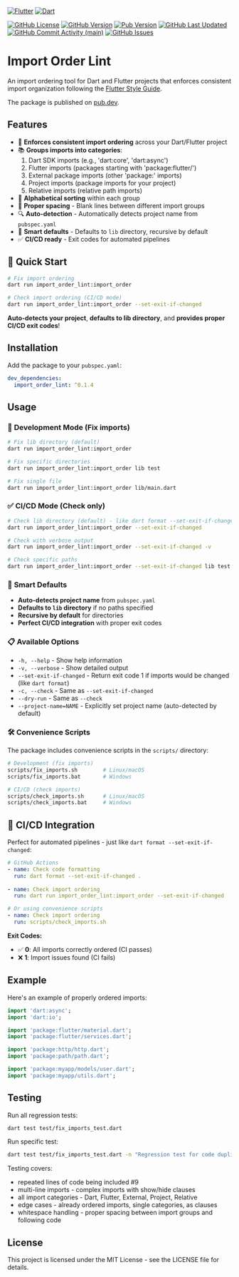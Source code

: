 [![Flutter](https://img.shields.io/badge/Flutter-%2302569B.svg?style=for-the-badge&logo=Flutter&logoColor=white)](https://flutter.dev)
[![Dart](https://img.shields.io/badge/dart-%230175C2.svg?style=for-the-badge&logo=dart&logoColor=white)](https://dart.dev)

[![GitHub License](https://img.shields.io/github/license/anusii/import_order_lint)](https://raw.githubusercontent.com/anusii/import_order_lint/main/LICENSE)
[![GitHub Version](https://img.shields.io/badge/dynamic/yaml?url=https://raw.githubusercontent.com/anusii/import_order_lint/master/pubspec.yaml&query=$.version&label=version&logo=github)](https://github.com/anusii/import_order_lint/blob/dev/CHANGELOG.md)
[![Pub Version](https://img.shields.io/pub/v/import_order_lint?label=pub.dev&labelColor=333940&logo=flutter)](https://pub.dev/packages/import_order_lint)
[![GitHub Last Updated](https://img.shields.io/github/last-commit/anusii/import_order_lint?label=last%20updated)](https://github.com/anusii/import_order_lint/commits/main/)
[![GitHub Commit Activity (main)](https://img.shields.io/github/commit-activity/w/anusii/import_order_lint/main)](https://github.com/anusii/import_order_lint/commits/main/)
[![GitHub Issues](https://img.shields.io/github/issues/anusii/import_order_lint)](https://github.com/anusii/import_order_lint/issues)

# Import Order Lint

An import ordering tool for Dart and Flutter projects that enforces consistent import organization following the [Flutter Style Guide](https://survivor.togaware.com/gnulinux/flutter-style-imports.html).

The package is published on [pub.dev](https://pub.dev/packages/import_order_lint).

## Features


- 🔧 **Enforces consistent import ordering** across your Dart/Flutter project
- 📚 **Groups imports into categories**:
  1. Dart SDK imports (e.g., 'dart:core', 'dart:async')
  2. Flutter imports (packages starting with 'package:flutter/')
  3. External package imports (other 'package:' imports)
  4. Project imports (package imports for your project)
  5. Relative imports (relative path imports)
- 🎨 **Alphabetical sorting** within each group
- 📏 **Proper spacing** - Blank lines between different import groups
- 🔍 **Auto-detection** - Automatically detects project name from `pubspec.yaml`
- 📁 **Smart defaults** - Defaults to `lib` directory, recursive by default
- ✅ **CI/CD ready** - Exit codes for automated pipelines

## 🎯 Quick Start

```bash
# Fix import ordering 
dart run import_order_lint:import_order

# Check import ordering (CI/CD mode)
dart run import_order_lint:import_order --set-exit-if-changed
```

**Auto-detects your project**, **defaults to lib directory**, and **provides proper CI/CD exit codes**!

## Installation

Add the package to your `pubspec.yaml`:

```yaml
dev_dependencies:
  import_order_lint: ^0.1.4
```

## Usage

### 🔧 **Development Mode** (Fix imports)
```bash
# Fix lib directory (default)
dart run import_order_lint:import_order

# Fix specific directories
dart run import_order_lint:import_order lib test

# Fix single file
dart run import_order_lint:import_order lib/main.dart
```

### ✅ **CI/CD Mode** (Check only)
```bash
# Check lib directory (default) - like dart format --set-exit-if-changed
dart run import_order_lint:import_order --set-exit-if-changed

# Check with verbose output
dart run import_order_lint:import_order --set-exit-if-changed -v

# Check specific paths  
dart run import_order_lint:import_order --set-exit-if-changed lib test
```

### 🎯 **Smart Defaults**
- **Auto-detects project name** from `pubspec.yaml`
- **Defaults to `lib` directory** if no paths specified
- **Recursive by default** for directories
- **Perfect CI/CD integration** with proper exit codes

### 📋 **Available Options**
- `-h, --help` - Show help information
- `-v, --verbose` - Show detailed output  
- `--set-exit-if-changed` - Return exit code 1 if imports would be changed (like `dart format`)
- `-c, --check` - Same as `--set-exit-if-changed`
- `--dry-run` - Same as `--check`
- `--project-name=NAME` - Explicitly set project name (auto-detected by default)

### 🛠️ **Convenience Scripts**

The package includes convenience scripts in the `scripts/` directory:

```bash
# Development (fix imports)
scripts/fix_imports.sh        # Linux/macOS
scripts/fix_imports.bat       # Windows

# CI/CD (check imports)  
scripts/check_imports.sh      # Linux/macOS
scripts/check_imports.bat     # Windows
```

## 🚀 **CI/CD Integration**

Perfect for automated pipelines - just like `dart format --set-exit-if-changed`:

```yaml
# GitHub Actions
- name: Check code formatting
  run: dart format --set-exit-if-changed .
  
- name: Check import ordering
  run: dart run import_order_lint:import_order --set-exit-if-changed

# Or using convenience scripts
- name: Check import ordering
  run: scripts/check_imports.sh
```

**Exit Codes:**
- ✅ **0**: All imports correctly ordered (CI passes)
- ❌ **1**: Import issues found (CI fails)

## Example

Here's an example of properly ordered imports:

```dart
import 'dart:async';
import 'dart:io';

import 'package:flutter/material.dart';
import 'package:flutter/services.dart';

import 'package:http/http.dart';
import 'package:path/path.dart';

import 'package:myapp/models/user.dart';
import 'package:myapp/utils.dart';
```

## Testing

Run all regression tests:

```bash
dart test test/fix_imports_test.dart
```

Run specific test:

```bash
dart test test/fix_imports_test.dart -n "Regression test for code duplication"
```

Testing covers:

+ repeated lines of code being included #9
+ multi-line imports - complex imports with show/hide clauses
+ all import categories - Dart, Flutter, External, Project, Relative
+ edge cases - already ordered imports, single categories, as clauses
+ whitespace handling - proper spacing between import groups and following code

## License

This project is licensed under the MIT License - see the LICENSE file
for details.
